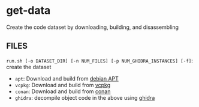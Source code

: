 # get-data

Create the code dataset by downloading, building, and disassembling

## FILES

`run.sh [-o DATASET_DIR] [-n NUM_FILES] [-p NUM_GHIDRA_INSTANCES] [-f]`: create the dataset

- `apt`: Download and build from [debian APT](https://wiki.debian.org/Apt)
- `vcpkg`: Download and build from [vcpkg](https://vcpkg.io)
- `conan`: Download and build from [conan](https://conan.io)
- `ghidra`: decompile object code in the above using [ghidra](https://ghidra-sre.org)
